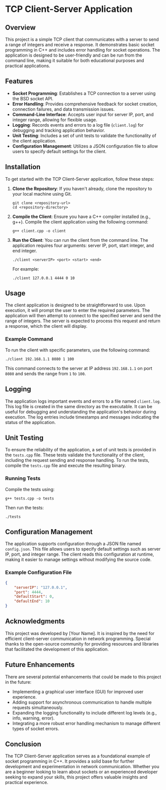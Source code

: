 # TCP Client-Server Application

## Overview
This project is a simple TCP client that communicates with a server to send a range of integers and receive a response. It demonstrates basic socket programming in C++ and includes error handling for socket operations. The application is designed to be user-friendly and can be run from the command line, making it suitable for both educational purposes and practical applications.

## Features
- **Socket Programming**: Establishes a TCP connection to a server using the BSD socket API.
- **Error Handling**: Provides comprehensive feedback for socket creation, connection failures, and data transmission issues.
- **Command-Line Interface**: Accepts user input for server IP, port, and integer range, allowing for flexible usage.
- **Logging**: Records events and errors to a log file (`client.log`) for debugging and tracking application behavior.
- **Unit Testing**: Includes a set of unit tests to validate the functionality of the client application.
- **Configuration Management**: Utilizes a JSON configuration file to allow users to specify default settings for the client.

## Installation
To get started with the TCP Client-Server application, follow these steps:

1. **Clone the Repository**: If you haven't already, clone the repository to your local machine using Git.
   ```
   git clone <repository-url>
   cd <repository-directory>
   ```

2. **Compile the Client**: Ensure you have a C++ compiler installed (e.g., g++). Compile the client application using the following command:
   ```
   g++ client.cpp -o client
   ```

3. **Run the Client**: You can run the client from the command line. The application requires four arguments: server IP, port, start integer, and end integer.
   ```
   ./client <serverIP> <port> <start> <end>
   ```

   For example:
   ```
   ./client 127.0.0.1 4444 0 10
   ```

## Usage
The client application is designed to be straightforward to use. Upon execution, it will prompt the user to enter the required parameters. The application will then attempt to connect to the specified server and send the range of integers. The server is expected to process this request and return a response, which the client will display.

### Example Command
To run the client with specific parameters, use the following command:
```
./client 192.168.1.1 8080 1 100
```
This command connects to the server at IP address `192.168.1.1` on port `8080` and sends the range from `1` to `100`.

## Logging
The application logs important events and errors to a file named `client.log`. This log file is created in the same directory as the executable. It can be useful for debugging and understanding the application's behavior during execution. The log entries include timestamps and messages indicating the status of the application.

## Unit Testing
To ensure the reliability of the application, a set of unit tests is provided in the `tests.cpp` file. These tests validate the functionality of the client, including the request sending and response handling. To run the tests, compile the `tests.cpp` file and execute the resulting binary.

### Running Tests
Compile the tests using:
```
g++ tests.cpp -o tests
```
Then run the tests:
```
./tests
```

## Configuration Management
The application supports configuration through a JSON file named `config.json`. This file allows users to specify default settings such as server IP, port, and integer range. The client reads this configuration at runtime, making it easier to manage settings without modifying the source code.

### Example Configuration File
```json
{
    "serverIP": "127.0.0.1",
    "port": 4444,
    "defaultStart": 0,
    "defaultEnd": 10
}
```

## Acknowledgments
This project was developed by [Your Name]. It is inspired by the need for efficient client-server communication in network programming. Special thanks to the open-source community for providing resources and libraries that facilitated the development of this application.

## Future Enhancements
There are several potential enhancements that could be made to this project in the future:
- Implementing a graphical user interface (GUI) for improved user experience.
- Adding support for asynchronous communication to handle multiple requests simultaneously.
- Expanding the logging functionality to include different log levels (e.g., info, warning, error).
- Integrating a more robust error handling mechanism to manage different types of socket errors.

## Conclusion
The TCP Client-Server application serves as a foundational example of socket programming in C++. It provides a solid base for further development and experimentation in network communication. Whether you are a beginner looking to learn about sockets or an experienced developer seeking to expand your skills, this project offers valuable insights and practical experience.